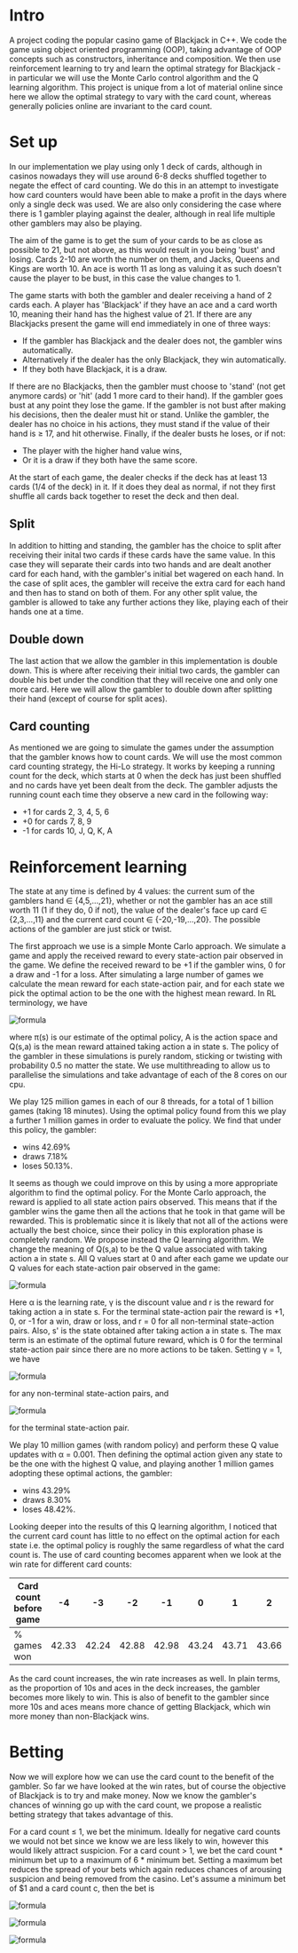 # Intro

A project coding the popular casino game of Blackjack in C++. We code the game using object oriented programming (OOP), taking advantage of OOP concepts such as constructors, inheritance and composition. We then use reinforcement learning to try and learn the optimal strategy for Blackjack - in particular we will use the Monte Carlo control algorithm and the Q learning algorithm. This project is unique from a lot of material online since here we allow the optimal strategy to vary with the card count, whereas generally policies online are invariant to the card count.  

# Set up 

In our implementation we play using only 1 deck of cards, although in casinos nowadays they will use around 6-8 decks shuffled together to negate the effect of card counting. We do this in an attempt to investigate how card counters would have been able to make a profit in the days where only a single deck was used. We are also only considering the case where there is 1 gambler playing against the dealer, although in real life multiple other gamblers may also be playing. 

The aim of the game is to get the sum of your cards to be as close as possible to 21, but not above, as this would result in you being 'bust' and losing. Cards 2-10 are worth the number on them, and Jacks, Queens and Kings are worth 10. An ace is worth 11 as long as valuing it as such doesn't cause the player to be bust, in this case the value changes to 1. 

The game starts with both the gambler and dealer receiving a hand of 2 cards each. A player has 'Blackjack' if they have an ace and a card worth 10, meaning their hand has the highest value of 21. If there are any Blackjacks present the game will end immediately in one of three ways:
* If the gambler has Blackjack and the dealer does not, the gambler wins automatically.
* Alternatively if the dealer has the only Blackjack, they win automatically.
* If they both have Blackjack, it is a draw.

If there are no Blackjacks, then the gambler must choose to 'stand' (not get anymore cards) or 'hit' (add 1 more card to their hand). If the gambler goes bust at any point they lose the game. If the gambler is not bust after making his decisions, then the dealer must hit or stand. Unlike the gambler, the dealer has no choice in his actions, they must stand if the value of their hand is ≥ 17, and hit otherwise. Finally, if the dealer busts he loses, or if not:
* The player with the higher hand value wins,
* Or it is a draw if they both have the same score.

At the start of each game, the dealer checks if the deck has at least 13 cards (1/4 of the deck) in it. If it does they deal as normal, if not they first shuffle all cards back together to reset the deck and then deal. 

## Split

In addition to hitting and standing, the gambler has the choice to split after receiving their inital two cards if these cards have the same value. In this case they will separate their cards into two hands and are dealt another card for each hand, with the gambler's initial bet wagered on each hand. In the case of split aces, the gambler will receive the extra card for each hand and then has to stand on both of them. For any other split value, the gambler is allowed to take any further actions they like, playing each of their hands one at a time.       

## Double down

The last action that we allow the gambler in this implementation is double down. This is where after receiving their initial two cards, the gambler can double his bet under the condition that they will receive one and only one more card. Here we will allow the gambler to double down after splitting their hand (except of course for split aces).

## Card counting

As mentioned we are going to simulate the games under the assumption that the gambler knows how to count cards. We will use the most common card counting strategy, the Hi-Lo strategy. It works by keeping a running count for the deck, which starts at 0 when the deck has just been shuffled and no cards have yet been dealt from the deck. The gambler adjusts the running count each time they observe a new card in the following way:
* +1 for cards 2, 3, 4, 5, 6
* +0 for cards 7, 8, 9
* -1 for cards 10, J, Q, K, A 
 

# Reinforcement learning
The state at any time is defined by 4 values: the current sum of the gamblers hand ∈ {4,5,...,21}, whether or not the gambler has an ace still worth 11 (1 if they do, 0 if not), the value of the dealer's face up card ∈ {2,3,...,11} and the current card count ∈ {-20,-19,...,20}. The possible actions of the gambler are just stick or twist. 

The first approach we use is a simple Monte Carlo approach. We simulate a game and apply the received reward to every state-action pair observed in the game. We define the received reward to be +1 if the gambler wins, 0 for a draw and -1 for a loss. After simulating a large number of games we calculate the mean reward for each state-action pair, and for each state we pick the optimal action to be the one with the highest mean reward. In RL terminology, we have 

![formula](https://render.githubusercontent.com/render/math?math=\Large\pi(s)=\argmax_{a%20\in%20A}Q(s,a)) 

where π(s) is our estimate of the optimal policy, A is the action space and Q(s,a) is the mean reward attained taking action a in state s. The policy of the gambler in these simulations is purely random, sticking or twisting with probability 0.5 no matter the state. We use multithreading to allow us to parallelise the simulations and take advantage of each of the 8 cores on our cpu. 

We play 125 million games in each of our 8 threads, for a total of 1 billion games (taking 18 minutes). Using the optimal policy found from this we play a further 1 million games in order to evaluate the policy. We find that under this policy, the gambler:
* wins 42.69%
* draws 7.18%
* loses 50.13%.

It seems as though we could improve on this by using a more appropriate algorithm to find the optimal policy. For the Monte Carlo approach, the reward is applied to all state action pairs observed. This means that if the gambler wins the game then all the actions that he took in that game will be rewarded. This is problematic since it is likely that not all of the actions were actually the best choice, since their policy in this exploration phase is completely random. We propose instead the Q learning algorithm. We change the meaning of Q(s,a) to be the Q value associated with taking action a in state s. All Q values start at 0 and after each game we update our Q values for each state-action pair observed in the game:

![formula](https://render.githubusercontent.com/render/math?math=\Large\Q(s,a)=Q(s,a)%2B\alpha\[r%2B\gamma\max_{a%20\in%20A}Q(s^{%27},a)%2DQ(s,a)\].)

Here α is the learning rate, γ is the discount value and r is the reward for taking action a in state s. For the terminal state-action pair the reward is +1, 0, or -1 for a win, draw or loss, and r = 0 for all non-terminal state-action pairs. Also, s' is the state obtained after taking action a in state s. The max term is an estimate of the optimal future reward, which is 0 for the terminal state-action pair since there are no more actions to be taken. Setting γ = 1, we have 

![formula](https://render.githubusercontent.com/render/math?math=\Large\Q(s,a)=Q(s,a)%2B\alpha\[\max_{a%20\in%20A}Q(s^{%27},a)%2DQ(s,a)\])

for any non-terminal state-action pairs, and 

![formula](https://render.githubusercontent.com/render/math?math=\Large\Q(s,a)=Q(s,a)%2B\alpha\[r%2DQ(s,a)\])

for the terminal state-action pair.

We play 10 million games (with random policy) and perform these Q value updates with α = 0.001. Then defining the optimal action given any state to be the one with the highest Q value, and playing another 1 million games adopting these optimal actions, the gambler:
* wins 43.29%
* draws 8.30%
* loses 48.42%.

Looking deeper into the results of this Q learning algorithm, I noticed that the current card count has little to no effect on the optimal action for each state i.e. the optimal policy is roughly the same regardless of what the card count is. The use of card counting becomes apparent when we look at the win rate for different card counts:

Card count before game | -4 | -3 | -2 | -1 | 0 | 1 | 2 | 3 | 4 |
--- | --- | --- | --- | --- | --- | --- | --- | --- | --- |
% games won | 42.33 | 42.24 | 42.88 | 42.98 | 43.24 | 43.71 | 43.66 | 43.83 | 44.62 |

As the card count increases, the win rate increases as well. In plain terms, as the proportion of 10s and aces in the deck increases, the gambler becomes more likely to win. This is also of benefit to the gambler since more 10s and aces means more chance of getting Blackjack, which win more money than non-Blackjack wins. 

# Betting

Now we will explore how we can use the card count to the benefit of the gambler. So far we have looked at the win rates, but of course the objective of Blackjack is to try and make money. Now we know the gambler's chances of winning go up with the card count, we propose a realistic betting strategy that takes advantage of this. 

For a card count ≤ 1, we bet the minimum. Ideally for negative card counts we would not bet since we know we are less likely to win, however this would likely attract suspicion. For a card count > 1, we bet the card count * minimum bet up to a maximum of 6 * minimum bet. Setting a maximum bet reduces the spread of your bets which again reduces chances of arousing suspicion and being removed from the casino. Let's assume a minimum bet of $1 and a card count c, then the bet is

![formula](https://render.githubusercontent.com/render/math?math=\Large\text{%241%20%20if%20%20c%20}%3C%3D\1)

![formula](https://render.githubusercontent.com/render/math?math=\Large\text{%24c%20%20if%20%202}%3C%3D\text{c}%3C%3D\5)

![formula](https://render.githubusercontent.com/render/math?math=\Large\text{%246%20%20if%20%20c%20}%3E%3D\6.)


